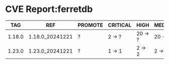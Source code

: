 # CVE Report:ferretdb
|  TAG   |       REF       | PROMOTE | CRITICAL |  HIGH   | MEDIUM  |  LOW   | UNKNOWN |
|--------|-----------------|---------|----------|---------|---------|--------|---------|
| 1.18.0 | 1.18.0_20241221 | ?       | 2 -> ?   | 20 -> ? | 20 -> ? | 0 -> ? | 0 -> ?  |
| 1.23.0 | 1.23.0_20241221 | ?       | 1 -> 1   | 2 -> 2  | 2 -> 2  | 0 -> 0 | 0 -> 0  |
